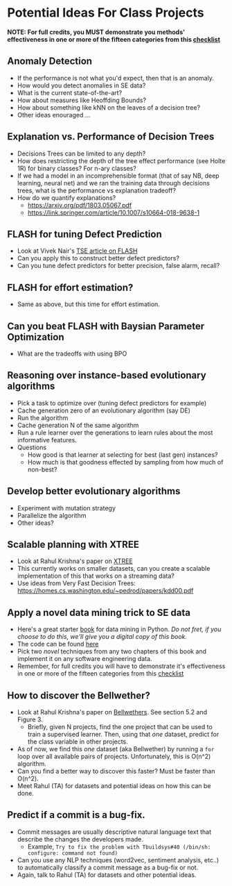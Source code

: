 # Potential Ideas For Class Projects

**NOTE: For full credits, you MUST demonstrate you methods' effectiveness in one or more of the      fifteen categories from this [checklist](https://txt.github.io/fss18/lectures/baselines/#but-what-is-a-good-baseline)**

## Anomaly Detection
 + If the performance is not what you'd expect, then that is an anomaly.
 + How would you detect anomalies in SE data?
 + What is the current state-of-the-art?
 + How about measures like Heoffding Bounds?
 + How about something like kNN on the leaves of a decision tree?
 + Other ideas enouraged ... 

## Explanation vs. Performance of Decision Trees
 + Decisions Trees can be limited to any depth?
 + How does restricting the depth of the tree effect performance (see Holte 1R) for binary classes? For n-ary classes?
 + If we had a model in an incomprehensible  format (that of say NB, deep learning, neural net) and we ran the training data through decisions trees, what is the performance vs explanation tradeoff?
 + How do we quantify explanations? 
    - https://arxiv.org/pdf/1803.05067.pdf
    - https://link.springer.com/article/10.1007/s10664-018-9638-1

## FLASH for tuning Defect Prediction
 + Look at Vivek Nair's [TSE article on FLASH](https://arxiv.org/pdf/1801.02175.pdf)
 + Can you apply this to construct better defect predictors?
 + Can you tune defect predictors for better precision, false alarm, recall?

## FLASH for effort estimation?
 + Same as above, but this time for effort estimation.

## Can you beat FLASH with Baysian Parameter Optimization
 + What are the tradeoffs with using BPO

## Reasoning over instance-based evolutionary algorithms
 + Pick a task to optimize over (tuning defect predictors for example)
 + Cache generation zero of an evolutionary algorithm (say DE)
 + Run the algorithm 
 + Cache generation N of the same algorithm
 + Run a rule learner over the generations to learn rules about the most
   informative features.
 + Questions 
   - How good is that learner at selecting for best (last gen) instances?
   - How much is that goodness effected by sampling from how much of non-best?

## Develop better evolutionary algorithms
 + Experiment with mutation strategy
 + Parallelize the algorithm
 + Other ideas?

## Scalable planning with XTREE
 + Look at Rahul Krishna's paper on [XTREE](https://arxiv.org/pdf/1708.05442.pdf)
 + This currently works on smaller datasets, can you create a scalable
   implementation of this that works on a streaming data?
 + Use ideas from Very Fast Decision Trees: https://homes.cs.washington.edu/~pedrod/papers/kdd00.pdf

## Apply a novel data mining trick to SE data
 + Here's a great starter [book](https://www.goodreads.com/book/show/25407018-data-science-from-scratch) for data mining in Python. *Do not fret, if you choose to do this, we'll give you a digital copy of this book.*
 + The code can be found [here](https://github.com/joelgrus/data-science-from-scratch)
 + Pick two *novel* techniques from any two chapters of this book and implement it on any software engineering data.
 + Remember, for full credits you will have to demonstrate it's effectiveness in one or more of the fifteen categories from this [checklist](https://txt.github.io/fss18/lectures/baselines/#but-what-is-a-good-baseline)

## How to discover the Bellwether?
 + Look at Rahul Krishna's paper on [Bellwethers](https://arxiv.org/pdf/1703.06218.pdf). See section 5.2 and Figure 3. 
    - Briefly, given N projects, find the one project that can be used to train a supervised learner. Then, using that *one* dataset, predict for the class variable in other projects.
+ As of now, we find this *one* dataset (aka Bellwether) by running a `for` loop over all available pairs of projects. Unfortunately, this is O(n^2) algorithm. 
+ Can you find a better way to discover this faster? Must be faster than O(n^2).
+ Meet Rahul (TA) for datasets and potential ideas on how this can be done.

## Predict if a commit is a bug-fix.
+ Commit messages are usually descriptive natural language text that describe the changes the developers made.
    - Example, `Try to fix the problem with Tbuildsys#40 (/bin/sh: configure: command not found)`
+ Can you use any NLP techniques (word2vec, sentiment analysis, etc..) to automatically classify a commit message as a bug-fix or not.
+ Again, talk to Rahul (TA) for datasets and other potential ideas.

